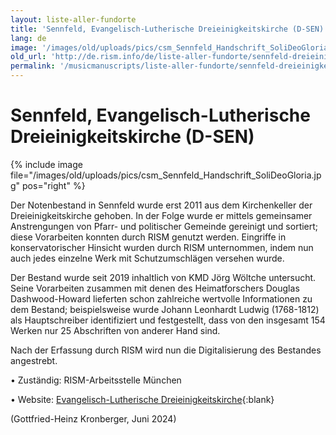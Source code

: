 ```yaml
---
layout: liste-aller-fundorte
title: 'Sennfeld, Evangelisch-Lutherische Dreieinigkeitskirche (D-SEN)'
lang: de
image: '/images/old/uploads/pics/csm_Sennfeld_Handschrift_SoliDeoGloria.jpg'
old_url: 'http://de.rism.info/de/liste-aller-fundorte/sennfeld-dreieinigkeitskirche.html'
permalink: '/musicmanuscripts/liste-aller-fundorte/sennfeld-dreieinigkeitskirche.html'
---
```



# Sennfeld, Evangelisch-Lutherische Dreieinigkeitskirche (D-SEN)

{% include image file="/images/old/uploads/pics/csm_Sennfeld_Handschrift_SoliDeoGloria.jpg" pos="right" %}

Der Notenbestand in Sennfeld wurde erst 2011 aus dem Kirchenkeller der Dreieinigkeitskirche gehoben. In der Folge wurde er mittels gemeinsamer Anstrengungen von Pfarr- und politischer Gemeinde gereinigt und sortiert; diese Vorarbeiten konnten durch RISM genutzt werden. Eingriffe in konservatorischer Hinsicht wurden durch RISM unternommen, indem nun auch jedes einzelne Werk mit Schutzumschlägen versehen wurde.

Der Bestand wurde seit 2019 inhaltlich von KMD Jörg Wöltche untersucht. Seine Vorarbeiten zusammen mit denen des Heimatforschers Douglas Dashwood-Howard lieferten schon zahlreiche wertvolle Informationen zu dem Bestand; beispielsweise wurde Johann Leonhardt Ludwig (1768-1812) als Hauptschreiber identifiziert und festgestellt, dass von den insgesamt 154 Werken nur 25 Abschriften von anderer Hand sind.

Nach der Erfassung durch RISM wird nun die Digitalisierung des Bestandes angestrebt.

• Zuständig: RISM-Arbeitsstelle München

• Website: [Evangelisch-Lutherische Dreieinigkeitskirche](https://www.sennfeld-evangelisch.de/ "Opens external link in new window"){:blank}

(Gottfried-Heinz Kronberger, Juni 2024)
